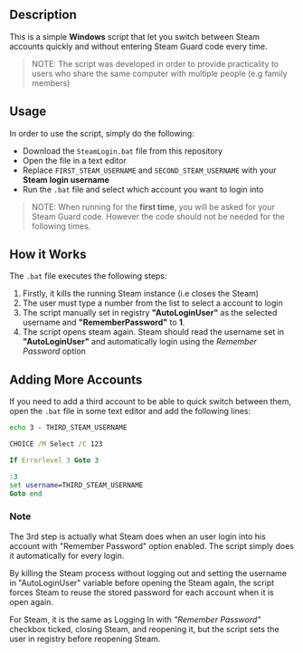 ## Description
This is a simple **Windows** script that let you switch between Steam accounts quickly and without entering Steam Guard code every time.  
> NOTE: The script was developed in order to provide practicality to users who share the same computer with multiple people (e.g family members)

## Usage
In order to use the script, simply do the following: 
- Download the `SteamLogin.bat` file from this repository
- Open the file in a text editor
- Replace `FIRST_STEAM_USERNAME` and `SECOND_STEAM_USERNAME` with your **Steam login username**
- Run the `.bat` file and select which account you want to login into

> NOTE: When running for the **first time**, you will be asked for your Steam Guard code. However the code should not be needed for the following times.

## How it Works
The `.bat` file executes the following steps:
1. Firstly, it kills the running Steam instance (i.e closes the Steam)
2. The user must type a number from the list to select a account to login
3. The script manually set in registry **"AutoLoginUser"** as the selected username and **"RememberPassword"** to **1**.
4. The script opens steam again. Steam should read the username set in **"AutoLoginUser"** and automatically login using the *Remember Password* option

## Adding More Accounts
If you need to add a third account to be able to quick switch between them, open the `.bat` file in some text editor and add the following lines:
```bat
echo 3 - THIRD_STEAM_USERNAME

CHOICE /M Select /C 123

If Errorlevel 3 Goto 3

:3
set username=THIRD_STEAM_USERNAME
Goto end
```

### Note
The 3rd step is actually what Steam does when an user login into his account with "Remember Password" option enabled. The script simply does it automatically for every login.

By killing the Steam process without logging out and setting the username in "AutoLoginUser" variable before opening the Steam again, the script forces Steam to reuse the stored password for each account when it is open again.

For Steam, it is the same as Logging In with *"Remember Password"* checkbox ticked, closing Steam, and reopening it, but the script sets the user in registry before reopening Steam.
